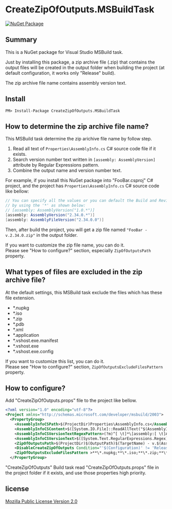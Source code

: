 # CreateZipOfOutputs.MSBuildTask

[![NuGet Package](https://img.shields.io/nuget/v/CreateZipOfOutputs.MSBuildTask.svg)](https://www.nuget.org/packages/CreateZipOfOutputs.MSBuildTask/)

## Summary

This is a NuGet package for Visual Studio MSBuild task.

Just by installing this package, a zip archive file (.zip) that contains the output files will be created in the output folder when building the project (at default configuration, it works only "Release" build).

The zip archive file name contains assembly version text.

## Install

    PM> Install-Package CreateZipOfOutputs.MSBuildTask

## How to determine the zip archive file name?

This MSBuild task determine the zip arichive file name by follow step.

1. Read all text of `Properties\AssemblyInfo.cs` C# source code file if it exists.
2. Search version number text written in `[assembly: AssemblyVersion]` attribute by Regular Expressions pattern.
3. Combine the output name and version number text.

For example, if you install this NuGet package into "FooBar.csproj" C# project, and the project has `Properties\AssemblyInfo.cs` C# source code like bellow:

```csharp
// You can specify all the values or you can default the Build and Revision Numbers
// by using the '*' as shown below:
// [assembly: AssemblyVersion("1.0.*")]
[assembly: AssemblyVersion("2.34.0.*")]
[assembly: AssemblyFileVersion("2.34.0.0")]
```

Then, after build the project, you will get a zip file named `"FooBar - v.2.34.0.zip"` in the output folder.

If you want to customize the zip file name, you can do it.  
Please see "How to configure?" section, especially `ZipOfOutputsPath` property.

## What types of files are excluded in the zip archive file?

At the default settings, this MSBuild task exclude the files which has these file extension.

- *.nupkg
- *.iso
- *.zip
- *.pdb
- *.xml
- *.application
- *.vshost.exe.manifest
- *.vshost.exe
- *.vshost.exe.config

If you want to customize this list, you can do it.  
Please see "How to configure?" section, `ZipOfOutputsExcludeFilesPattern` property.

## How to configure?

Add "CreateZipOfOutputs.props" file to the project like bellow.

```xml
<?xml version="1.0" encoding="utf-8"?>
<Project xmlns="http://schemas.microsoft.com/developer/msbuild/2003">
  <PropertyGroup>
    <AssemblyInfoCSPath>$(ProjectDir)Properties\AssemblyInfo.cs</AssemblyInfoCSPath>
    <AssemblyInfoCSContent>$([System.IO.File]::ReadAllText("$(AssemblyInfoCSPath)"))</AssemblyInfoCSContent>
    <AssemblyInfoCSVersionTextRegexPattern>(?m)^[ \t]*\[assembly:[ \t]AssemblyVersion\("([\d\.]+)[\.\*]*"[^)]*\)[^\]]*\][ \t\r\n]*$</AssemblyInfoCSVersionTextRegexPattern>
    <AssemblyInfoCSVersionText>$([System.Text.RegularExpressions.Regex]::Match($(AssemblyInfoCSContent), $(AssemblyInfoCSVersionTextRegexPattern)).Groups[1].Value.TrimEnd('.'))</AssemblyInfoCSVersionText>
    <ZipOfOutputsPath>$(ProjectDir)$(OutputPath)$(TargetName) - v.$(AssemblyInfoCSVersionText).zip</ZipOfOutputsPath>
    <DisableCreateZipOfOutputs Condition="'$(Configuration)' != 'Release'">true</DisableCreateZipOfOutputs>
    <ZipOfOutputsExcludeFilesPattern >**\*.nupkg;**\*.iso;**\*.zip;**\*.pdb;**\*.xml;**\*.application;**\*.vshost.exe.manifest;**\*.vshost.exe;**\*.vshost.exe.config</ZipOfOutputsExcludeFilesPattern>
  </PropertyGroup>
```

"CreateZipOfOutputs" Build task read "CreateZipOfOutputs.props" file in the project folder if it exists, and use those properties high priority.

## license

[Mozilla Public License Version 2.0](lICENSE)